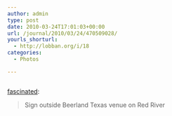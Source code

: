 ```yaml
---
author: admin
type: post
date: 2010-03-24T17:01:03+00:00
url: /journal/2010/03/24/470509028/
yourls_shorturl:
  - http://lobban.org/i/18
categories:
  - Photos

---
```

<div class="figure">
  <img src="http://andy.lobban.org/photo/1280/470509028/1/tumblr_kzlkl1HKlj1qz6arf" alt="" />
</div>

[fascinated][1]:

> Sign outside Beerland Texas venue on Red River

 [1]: http://fascinated.fm/post/461596193/sign-outside-beerland-texas-venue-on-red-river